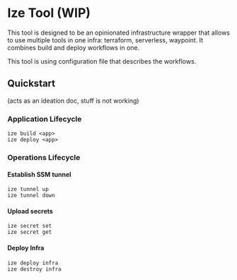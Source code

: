 # Ize Tool (WIP)

This tool is designed to be an opinionated infrastructure wrapper that allows to use multiple tools in one infra: terraform, serverless, waypoint. 
It combines build and deploy workflows in one.

This tool is using configuration file that describes the workflows.

## Quickstart
(acts as an ideation doc, stuff is not working)
### Application Lifecycle

```shell
ize build <app>
ize deploy <app>
```

### Operations Lifecycle
#### Establish SSM tunnel
```shell
ize tunnel up
ize tunnel down
```

#### Upload secrets
```shell
ize secret set
ize secret get
```

#### Deploy Infra
```shell
ize deploy infra
ize destroy infra
```